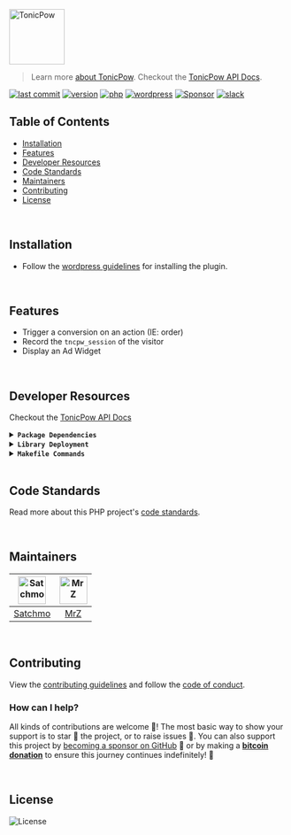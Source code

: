 <img src="https://github.com/tonicpow/wordpress-plugin/blob/master/.github/IMAGES/tonicpow-logo.png?raw=true" height="100" alt="TonicPow">

> Learn more [about TonicPow](https://tonicpow.com/). Checkout the [TonicPow API Docs](https://docs.tonicpow.com).

[![last commit](https://img.shields.io/github/last-commit/tonicpow/wordpress-plugin.svg?style=flat&v=1)](https://github.com/tonicpow/wordpress-plugin/commits/master)
[![version](https://img.shields.io/github/release-pre/tonicpow/wordpress-plugin.svg?style=flat&v=1)](https://github.com/tonicpow/wordpress-plugin/releases)
[![php](https://img.shields.io/badge/php-7.4.3-orange.svg)](https://www.php.net/downloads)
[![wordpress](https://img.shields.io/badge/wordpress-5.6.2-blue.svg)](https://wordpress.org/download/)
[![Sponsor](https://img.shields.io/badge/sponsor-TonicPow-181717.svg?logo=github&style=flat&v=1)](https://github.com/sponsors/TonicPow)
[![slack](https://img.shields.io/badge/slack-tonicpow-orange.svg?style=flat&v=1)](https://atlantistic.slack.com/app_redirect?channel=tonicpow)


## Table of Contents
- [Installation](#installation)
- [Features](#features)
- [Developer Resources](#developer-resources)
- [Code Standards](#code-standards)
- [Maintainers](#maintainers)
- [Contributing](#contributing)
- [License](#license)

<br/>

## Installation
- Follow the [wordpress guidelines](https://wordpress.org/support/article/managing-plugins/) for installing the plugin.

<br/>

## Features
- Trigger a conversion on an action (IE: order)
- Record the `tncpw_session` of the visitor
- Display an Ad Widget
    
<br/>

## Developer Resources
Checkout the [TonicPow API Docs](https://docs.tonicpow.com)

<details>
<summary><strong><code>Package Dependencies</code></strong></summary>
<br/>

- [Wordpress](https://wordpress.com/)
- [WooCommerce](https://woocommerce.com/)
</details>

<details>
<summary><strong><code>Library Deployment</code></strong></summary>
<br/>

[goreleaser](https://github.com/goreleaser/goreleaser) for easy binary or library deployment to Github and can be installed via: `brew install goreleaser`.

The [.goreleaser.yml](.goreleaser.yml) file is used to configure [goreleaser](https://github.com/goreleaser/goreleaser).

Use `make release-snap` to create a snapshot version of the release, and finally `make release` to ship to production.
</details>

<details>
<summary><strong><code>Makefile Commands</code></strong></summary>
<br/>

View all `makefile` commands
```shell script
make help
```

List of all current commands:
```text
all                  Runs multiple commands
clean                Remove previous builds and any test cache data
help                 Show this help message
release              Full production release (creates release in Github)
release-test         Full production test release (everything except deploy)
release-snap         Test the full release (build binaries)
replace-version      Replaces the version in HTML/JS (pre-deploy)
tag                  Generate a new tag and push (tag version=0.0.0)
tag-remove           Remove a tag if found (tag-remove version=0.0.0)
tag-update           Update an existing tag to current commit (tag-update version=0.0.0)
```
</details>

<br/>

## Code Standards
Read more about this PHP project's [code standards](CODE_STANDARDS.md).

<br/>

## Maintainers
| [<img src="https://github.com/rohenaz.png" height="50" alt="Satchmo" />](https://github.com/rohenaz) | [<img src="https://github.com/mrz1836.png" height="50" alt="MrZ" />](https://github.com/mrz1836) |
|:---:|:---:|
| [Satchmo](https://github.com/rohenaz) | [MrZ](https://github.com/mrz1836) |

<br/>

## Contributing

View the [contributing guidelines](CONTRIBUTING.md) and follow the [code of conduct](CODE_OF_CONDUCT.md).

### How can I help?
All kinds of contributions are welcome :raised_hands:! 
The most basic way to show your support is to star :star2: the project, or to raise issues :speech_balloon:. 
You can also support this project by [becoming a sponsor on GitHub](https://github.com/sponsors/tonicpow) :clap: 
or by making a [**bitcoin donation**](https://tonicpow.com/?utm_source=github&utm_medium=sponsor-link&utm_campaign=wordpress-plugin&utm_term=wordpress-plugin&utm_content=wordpress-plugin) to ensure this journey continues indefinitely! :rocket:

<br/>

## License

![License](https://img.shields.io/github/license/tonicpow/wordpress-plugin.svg?style=flat&v=2)
